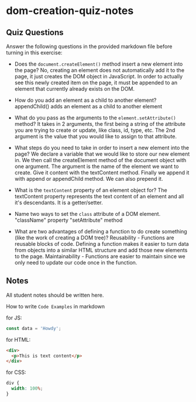 # dom-creation-quiz-notes

## Quiz Questions

Answer the following questions in the provided markdown file before turning in this exercise:

- Does the `document.createElement()` method insert a new element into the page?
  No, creating an element does not automatically add it to the page, it just creates the DOM object in JavaScript. In order to actually see this newly created item on the page, it must be appended to an element that currently already exists on the DOM.

- How do you add an element as a child to another element?
  appendChild() adds an element as a child to another element

- What do you pass as the arguments to the `element.setAttribute()` method?
  It takes in 2 arguments, the first being a string of the attribute you are trying to create or update, like class, id, type, etc. The 2nd argument is the value that you would like to assign to that attribute.

- What steps do you need to take in order to insert a new element into the page?
  We declare a variable that we would like to store our new element in.
  We then call the createElement method of the document object with one argument. The argument is the name of the element we want to create.
  Give it content with the textContent method.
  Finally we append it with append or appendChild method. We can also prepend it.

- What is the `textContent` property of an element object for?
  The textContent property represents the text content of an element and all it's descendants. It is a getter/setter.

- Name two ways to set the `class` attribute of a DOM element.
  "className" property
  "setAttribute" method

- What are two advantages of defining a function to do create something (like the work of creating a DOM tree)?
  Reusability - Functions are reusable blocks of code. Defining a function makes it easier to turn data from objects into a similar HTML structure and add those new elements to the page.
  Maintainability - Functions are easier to maintain since we only need to update our code once in the function.

## Notes

All student notes should be written here.

How to write `Code Examples` in markdown

for JS:

```javascript
const data = 'Howdy';
```

for HTML:

```html
<div>
  <p>This is text content</p>
</div>
```

for CSS:

```css
div {
  width: 100%;
}
```
